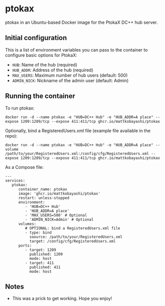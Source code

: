 # ptokax

ptokax in an Ubuntu-based Docker image for the PtokaX DC++ hub server.

## Initial configuration

This is a list of environment variables you can pass to the container to configure basic options for PtokaX:

- `HUB`: Name of the hub (required)
- `HUB_ADDR`: Address of the hub (required)
- `MAX_USERS`: Maximum number of hub users (default: 500)
- `ADMIN_NICK`: Nickname of the admin user (default: Admin)

## Running the container

To run ptokax:

`docker run -d --name ptokax -e "HUB=DC++ Hub" -e "HUB_ADDR=A place" --expose 1209:1209/tcp --expose 411:411/tcp ghcr.io/mattkobayashi/ptokax`

Optionally, bind a RegisteredUsers.xml file (example file available in the repo):

`docker run -d --name ptokax -e "HUB=DC++ Hub" -e "HUB_ADDR=A place" --volume /path/to/your/RegisteredUsers.xml:/config/cfg/RegisteredUsers.xml --expose 1209:1209/tcp --expose 411:411/tcp ghcr.io/mattkobayashi/ptokax`

As a Compose file:

```
---
services:
   ptokax:
      container_name: ptokax
      image: 'ghcr.io/mattkobayashi/ptokax'
      restart: unless-stopped
      environment:
         - 'HUB=DC++ Hub'
         - 'HUB_ADDR=A place'
         - 'MAX_USERS=500' # Optional
         - 'ADMIN_NICK=Admin' # Optional
      volumes:
         # OPTIONAL: bind a RegisteredUsers.xml file
         - type: bind
           soource: /path/to/your/RegisteredUsers.xml
           target: /config/cfg/RegisteredUsers.xml
      ports:
         - target: 1209
           published: 1209
           mode: host
         - target: 411
           published: 411
           mode: host
```

## Notes

- This was a prick to get working. Hope you enjoy!
